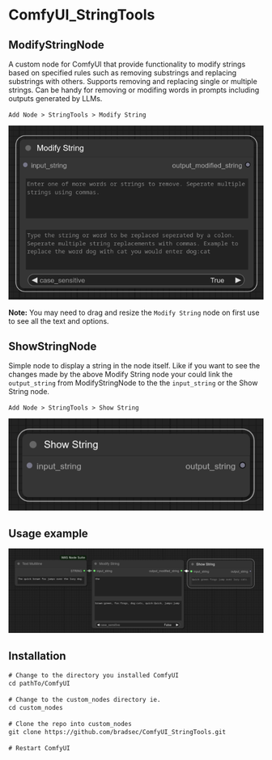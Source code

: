 # ComfyUI_StringTools

## ModifyStringNode

A custom node for ComfyUI that provide functionality to modify strings based on specified rules such as removing substrings and replacing substrings with others. Supports removing and replacing single or multiple strings. Can be handy for removing or modifing words in prompts including outputs generated by LLMs.  

`Add Node > StringTools > Modify String`  

![node_example](modify_string_node.png)

**Note:** You may need to drag and resize the `Modify String` node on first use to see all the text and options. 

## ShowStringNode

Simple node to display a string in the node itself. Like if you want to see the changes made by the above Modify String node your could link the `output_string` from ModifyStringNode to the the `input_string` or the Show String node.

`Add Node > StringTools > Show String`  

![node_example](show_string_node.png)


## Usage example
![node_example](node_usage_example.png)

## Installation

```terminal
# Change to the directory you installed ComfyUI
cd pathTo/ComfyUI

# Change to the custom_nodes directory ie.
cd custom_nodes

# Clone the repo into custom_nodes
git clone https://github.com/bradsec/ComfyUI_StringTools.git

# Restart ComfyUI
```

